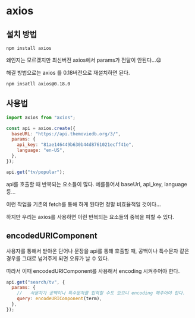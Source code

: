# axios

## 설치 방법

`npm install axios`

왜인지는 모르겠지만 최신버전 axios에서 params가 전달이 안된다...😦

해결 방법으로는 axios 를 0.18버전으로 재설치하면 된다.

`npm insatll axios@0.18.0`

## 사용법

```js
import axios from "axios";

const api = axios.create({
  baseURL: "https://api.themoviedb.org/3/",
  params: {
    api_key: "81ae146449b630b44d8761021ecff41e",
    language: "en-US",
  },
});

api.get("tv/popular");
```

api를 호출할 때 반복되는 요소들이 많다. 예를들어서 baseUrl, api_key, language 등...

이런 작업을 기존의 fetch를 통해 하게 된다면 정말 비효율적일 것이다...

하지만 우리는 axios를 사용하면 이런 반복되는 요소들의 중복을 피할 수 있다.

## encodedURIComponent

사용자를 통해서 받아온 단어나 문장을 api를 통해 호출할 때, 공백이나 특수문자 같은 경우를 그대로 넘겨주게 되면 오류가 날 수 있다.

따라서 이때 encodedURIComponent를 사용해서 encoding 시켜주어야 한다.

```js
api.get("search/tv", {
  params: {
    //   사용자가 공백이나 특수문자를 입력할 수도 있으니 encoding 해주어야 한다.
    query: encodeURIComponent(term),
  },
});
```
